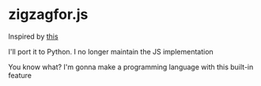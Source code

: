 # zigzagfor.js
Inspired by [this](https://github.com/bjpop/js-turtle/blob/928d61589ccadca66cca618cfd48f8a45f2e9275/examples/sierpinski.js)

I'll port it to Python. I no longer maintain the JS implementation

You know what? I'm gonna make a programming language with this built-in feature
